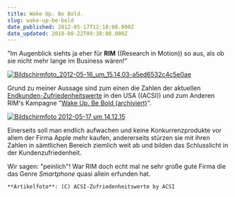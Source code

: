 ```yaml
---
title: Wake Up. Be Bold.
slug: wake-up-be-bold
date_published: 2012-05-17T12:18:00.000Z
date_updated: 2018-08-22T09:38:08.000Z
---
```


"Im Augenblick siehts ja eher für **RIM** ((Research in Motion)) so aus, als ob sie nicht mehr lange im Business wären!"

[![Bildschirmfoto_2012-05-16_um_15.14.03-a5ed6532c4c5e0ae](//picdump.thafaker.de/2012/05/Bildschirmfoto_2012-05-16_um_15.14.03-a5ed6532c4c5e0ae-580x211.png)](http://picdump.thafaker.de/2012/05/Bildschirmfoto_2012-05-16_um_15.14.03-a5ed6532c4c5e0ae.png)

Grund zu meiner Aussage sind zum einen die Zahlen der aktuellen [Endkunden-Zufriedenheitswerte](http://www.heise.de/mac-and-i/meldung/US-Kunden-sind-mit-ihrem-iPhone-ueberdurchschnittlich-zufrieden-1577602.html) in den USA ((ACSI)) und zum Anderen RIM's Kampagne "[Wake Up. Be Bold (archiviert)](http://web.archive.org/web/20120516055654/http://wakeupbebold.com:80/)".

[![Bildschirmfoto 2012-05-17 um 14.12.15](//picdump.thafaker.de/2012/05/Bildschirmfoto-2012-05-17-um-14.12.15-580x354.png)](http://picdump.thafaker.de/2012/05/Bildschirmfoto-2012-05-17-um-14.12.15.png)

Einerseits soll man endlich aufwachen und keine Konkurrenzprodukte vor allem der Firma Apple mehr kaufen, andererseits stürzen sie mit ihren Zahlen in sämtlichen Bereich ziemlich weit ab und bilden das Schlusslicht in der Kundenzufriedenheit.

Wir sagen: "peinlich"! War RIM doch echt mal ne sehr große gute Firma die das Genre *Smartphone* quasi allein erfunden hat.

`**Artikelfoto**: (C) ACSI-Zufriedenheitswerte by ACSI`
